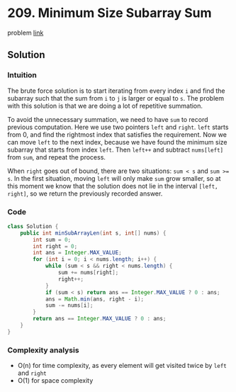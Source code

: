 # 209. Minimum Size Subarray Sum
problem [link](https://leetcode.com/problems/minimum-size-subarray-sum/)

## Solution
### Intuition
The brute force solution is to start iterating from every index `i` and find the subarray such that the sum from `i` to `j` is larger or equal to `s`.
The problem with this solution is that we are doing a lot of repetitive summation. 

To avoid the unnecessary summation, we need to have `sum` to record previous computation. Here we use two pointers `left` and `right`.
`left` starts from 0, and find the rightmost index that satisfies the requirement. Now we can move `left` to the next index, because
we have found the minimum size subarray that starts from index `left`. Then `left++` and subtract `nums[left]` from `sum`, and repeat the process.

When `right` goes out of bound, there are two situations: `sum < s` and `sum >= s`. In the first situation, moving `left` will only 
make `sum` grow smaller, so at this moment we know that the solution does not lie in the interval `[left, right]`, so we return the previously
recorded answer.

### Code
```java
class Solution {
    public int minSubArrayLen(int s, int[] nums) {
        int sum = 0;
        int right = 0;
        int ans = Integer.MAX_VALUE;
        for (int i = 0; i < nums.length; i++) {
            while (sum < s && right < nums.length) {
                sum += nums[right];
                right++;
            }
            if (sum < s) return ans == Integer.MAX_VALUE ? 0 : ans;
            ans = Math.min(ans, right - i);
            sum -= nums[i];
        }
        return ans == Integer.MAX_VALUE ? 0 : ans;
    }
}
```
### Complexity analysis
* O(n) for time complexity, as every element will get visited twice by `left` and `right`
* O(1) for space complexity
